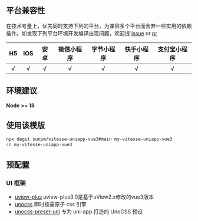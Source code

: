 
## 平台兼容性
在技术考量上，优先同时支持下列的平台，为兼容多个平台而舍弃一些实用的依赖插件。如发现下列平台环境开发编译出现问题，欢迎提 [issue](https://github.com/sunpm/vitesse-uniapp-vue3/issues/new) or [pr](https://github.com/sunpm/vitesse-uniapp-vue3/pulls)

| H5 | IOS  | 安卓 | 微信小程序 | 字节小程序 | 快手小程序 | 支付宝小程序 |
|:--:| :--: | :--: | :--------: | :--------: | :--------: | :----------: |
| √  |  √   |  √   |     √      |     √      |     √      |      √       |

## 环境建议
**Node >= 18**

[//]: # (**pnpm 8**)

## 使用该模版
```sh
npx degit sunpm/vitesse-uniapp-vue3#main my-vitesse-uniapp-vue3
cd my-vitesse-uniapp-vue3
```
[//]: # (pnpm i # 如果你没装过 pnpm, 可以先运行: npm install -g pnpm)

## 预配置

### UI 框架
- [uview-plus](https://uiadmin.net/uview-plus) uview-plus3.0是基于uView2.x修改的vue3版本
- [unocss](https://github.com/unocss/unocss) 即时按需原子 css 引擎
- [unocss-preset-uni](https://github.com/uni-helper/unocss-preset-uni) 专为 uni-app 打造的 UnoCSS 预设
